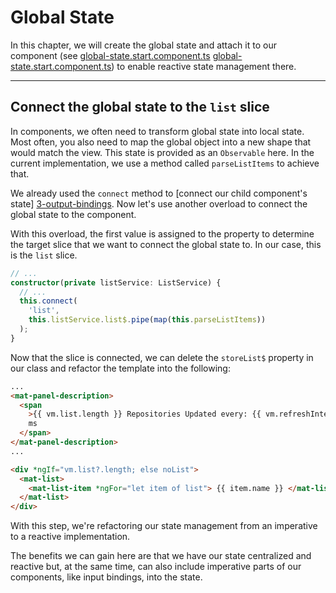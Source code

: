 # Global State

In this chapter, we will create the global state and attach it to our component (see [global-state.start.component.ts] [global-state.start.component.ts]) to enable reactive state management there.

---

## Connect the global state to the `list` slice

In components, we often need to transform global state into local state. Most often, you also need to map the global object into a new shape that would match the view. This state is provided as an `Observable` here.
In the current implementation, we use a method called `parseListItems` to achieve that.

We already used the `connect` method to [connect our child component's state] [3-output-bindings].
Now let's use another overload to connect the global state to the component.

With this overload, the first value is assigned to the property to determine the
target slice that we want to connect the global state to. In our case, this is the `list` slice.

```typescript
// ...
constructor(private listService: ListService) {
  // ...
  this.connect(
    'list',
    this.listService.list$.pipe(map(this.parseListItems))
  );
}
```

Now that the slice is connected, we can delete the `storeList$` property in our class and refactor the template into the following:

```html
...
<mat-panel-description>
  <span
    >{{ vm.list.length }} Repositories Updated every: {{ vm.refreshInterval }}
    ms
  </span>
</mat-panel-description>
...

<div *ngIf="vm.list?.length; else noList">
  <mat-list>
    <mat-list-item *ngFor="let item of list"> {{ item.name }} </mat-list-item>
  </mat-list>
</div>
```

With this step, we're refactoring our state management from an imperative to a reactive implementation.

The benefits we can gain here are that we have our state centralized and reactive but, at the same time, can also include
imperative parts of our components, like input bindings, into the state.

[global-state.start.component.ts]: https://github.com/rx-angular/rx-angular/blob/master/apps/demos/src/app/features/tutorials/basics/4-global-state/global-state.start.component.ts
[3-output-bindings]: https://github.com/rx-angular/rx-angular/tree/master/apps/demos/src/app/features/tutorials/basics/3-output-bindings
